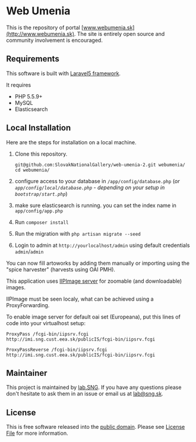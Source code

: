 # Web Umenia

This is the repository of portal [www.webumenia.sk](http://www.webumenia.sk). 
The site is entirely open source and community involvement is encouraged.


## Requirements

This software is built with [Laravel5 framework](http://laravel.com/).

It requires
* PHP 5.5.9+
* MySQL
* Elasticsearch


## Local Installation

Here are the steps for installation on a local machine.

1. Clone this repository.

    ```
    git@github.com:SlovakNationalGallery/web-umenia-2.git webumenia/
    cd webumenia/
    ```

2. configure access to your database in `/app/config/database.php` (*or `app/config/local/database.php` - depending on your setup in `bootstrap/start.php`*)
3. make sure elasticsearch is running. you can set the index name in `app/config/app.php`
3. Run `composer install`
5. Run the migration with `php artisan migrate --seed` 
6. Login to admin at `http://yourlocalhost/admin` using default credentials `admin`/`admin`

You can now fill artoworks by adding them manually or importing using the "spice harvester" (harvests using OAI PMH).

This application uses [IIPImage server](http://iipimage.sourceforge.net/) for zoomable (and downloadable) images.

IIPImage must be seen localy, what can be achieved using a ProxyForwarding.

To enable image server for default oai set (Europeana), put this lines of code into your virtualhost setup:

```
ProxyPass /fcgi-bin/iipsrv.fcgi http://imi.sng.cust.eea.sk/publicIS/fcgi-bin/iipsrv.fcgi

ProxyPassReverse /fcgi-bin/iipsrv.fcgi http://imi.sng.cust.eea.sk/publicIS/fcgi-bin/iipsrv.fcgi
```


## Maintainer

This project is maintained by [lab.SNG](http://lab.sng.sk). If you have any questions please don't hesitate to ask them in an issue or email us at [lab@sng.sk](mailto:lab@sng.sk).


## License

This is free software released into the [public domain](http://unlicense.org/). Please see [License File](LICENSE) for more information.